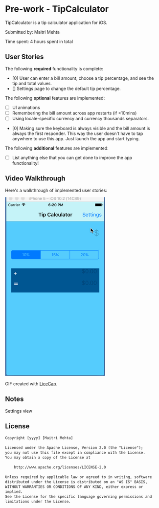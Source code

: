 # Pre-work - TipCalculator

TipCalculator is a tip calculator application for iOS.

Submitted by: Maitri Mehta

Time spent: 4 hours spent in total

## User Stories

The following **required** functionality is complete:

* [0] User can enter a bill amount, choose a tip percentage, and see the tip and total values.
* [] Settings page to change the default tip percentage.

The following **optional** features are implemented:
* [ ] UI animations
* [ ] Remembering the bill amount across app restarts (if <10mins)
* [ ] Using locale-specific currency and currency thousands separators.
* [0] Making sure the keyboard is always visible and the bill amount is always the first responder. This way the user doesn't have to tap anywhere to use this app. Just launch the app and start typing.

The following **additional** features are implemented:

- [ ] List anything else that you can get done to improve the app functionality!

## Video Walkthrough 

Here's a walkthrough of implemented user stories:

<img src='https://github.com/MaitriMehta/TipCalculator/blob/master/CodePath_Maitri.gif' title='Video Walkthrough' width='' alt='Video Walkthrough' />

GIF created with [LiceCap](http://www.cockos.com/licecap/).

## Notes

Settings view

## License

    Copyright [yyyy] [Maitri Mehta]

    Licensed under the Apache License, Version 2.0 (the "License");
    you may not use this file except in compliance with the License.
    You may obtain a copy of the License at

        http://www.apache.org/licenses/LICENSE-2.0

    Unless required by applicable law or agreed to in writing, software
    distributed under the License is distributed on an "AS IS" BASIS,
    WITHOUT WARRANTIES OR CONDITIONS OF ANY KIND, either express or implied.
    See the License for the specific language governing permissions and
    limitations under the License.

